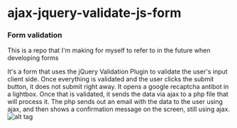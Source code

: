 # ajax-jquery-validate-js-form
### Form validation
This is a repo that I'm making for myself to refer to in the future when developing forms

It's a form that uses the jQuery Validation Plugin to validate the user's input client side. Once everything is validated and the user clicks the submit button, it does not submit right away. It opens a google recaptcha antibot in a lightbox. Once that is validated, it sends the data via ajax to a php file that will process it. The php sends out an email with the data to the user using ajax, and then shows a confirmation message on the screen, still using ajax.
![alt tag](http://www.startupwingman.com/wp-content/uploads/2014/05/jquery-form-validator.jpg)
